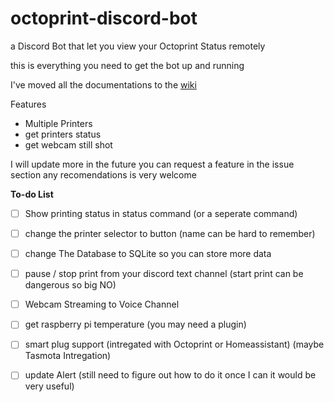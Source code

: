 
# octoprint-discord-bot
a Discord Bot that let you view your Octoprint Status remotely

this is everything you need to get the bot up and running

I've moved all the documentations to the [wiki](https://github.com/ChokunPlayZ/octoprint-discord-bot/wiki)

Features

 - Multiple Printers
 -  get printers status
 - get webcam still shot

I will update more in the future 
you can request a feature in the issue section
any recomendations is very welcome

**To-do List**
 - [ ] Show printing status in status command (or a seperate command)
 - [ ] change the printer selector to button (name can be hard to remember)
 - [ ] change The Database to SQLite so you can store more data
 - [ ] pause / stop print from your discord text channel (start print can be dangerous so big NO)
 - [ ] Webcam Streaming to Voice Channel
 - [ ] get raspberry pi temperature (you may need a plugin)
 - [ ] smart plug support (intregated with Octoprint or Homeassistant) (maybe Tasmota Intregation)
 - [ ] update Alert (still need to figure out how to do it once I can it would be very useful)

